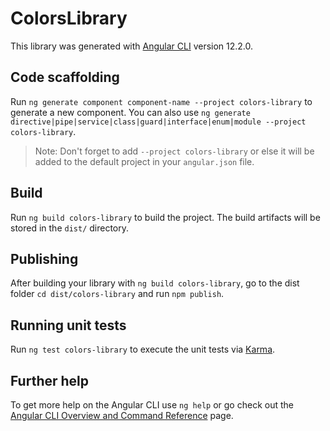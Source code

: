 # ColorsLibrary

This library was generated with [Angular CLI](https://github.com/angular/angular-cli) version 12.2.0.

## Code scaffolding

Run `ng generate component component-name --project colors-library` to generate a new component. You can also use `ng generate directive|pipe|service|class|guard|interface|enum|module --project colors-library`.
> Note: Don't forget to add `--project colors-library` or else it will be added to the default project in your `angular.json` file. 

## Build

Run `ng build colors-library` to build the project. The build artifacts will be stored in the `dist/` directory.

## Publishing

After building your library with `ng build colors-library`, go to the dist folder `cd dist/colors-library` and run `npm publish`.

## Running unit tests

Run `ng test colors-library` to execute the unit tests via [Karma](https://karma-runner.github.io).

## Further help

To get more help on the Angular CLI use `ng help` or go check out the [Angular CLI Overview and Command Reference](https://angular.io/cli) page.
